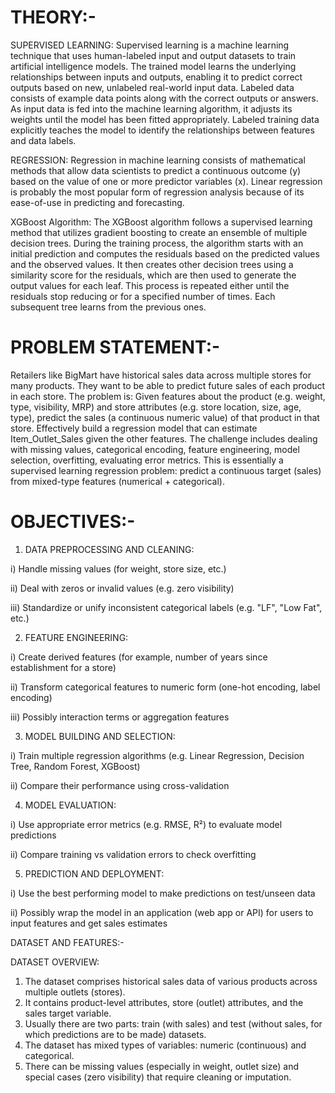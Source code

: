 # THEORY:-

SUPERVISED LEARNING: Supervised learning is a machine learning technique that uses human-labeled input and output datasets to train artificial intelligence models. The trained model learns the underlying relationships between inputs and outputs, enabling it to predict correct outputs based on new, unlabeled real-world input data.
Labeled data consists of example data points along with the correct outputs or answers. As input data is fed into the machine learning algorithm, it adjusts its weights until the model has been fitted appropriately. Labeled training data explicitly teaches the model to identify the relationships between features and data labels.  

REGRESSION: Regression in machine learning consists of mathematical methods that allow data scientists to predict a continuous outcome (y) based on the value of one or more predictor variables (x). Linear regression is probably the most popular form of regression analysis because of its ease-of-use in predicting and forecasting.

XGBoost Algorithm: The XGBoost algorithm follows a supervised learning method that utilizes gradient boosting to create an ensemble of multiple decision trees. During the training process, the algorithm starts with an initial prediction and computes the residuals based on the predicted values and the observed values. It then creates other decision trees using a similarity score for the residuals, which are then used to generate the output values for each leaf. This process is repeated either until the residuals stop reducing or for a specified number of times. Each subsequent tree learns from the previous ones.

# PROBLEM STATEMENT:-

Retailers like BigMart have historical sales data across multiple stores for many products. They want to be able to predict future sales of each product in each store. The problem is:
Given features about the product (e.g. weight, type, visibility, MRP) and store attributes (e.g. store location, size, age, type), predict the sales (a continuous numeric value) of that product in that store.
Effectively build a regression model that can estimate Item_Outlet_Sales given the other features.
The challenge includes dealing with missing values, categorical encoding, feature engineering, model selection, overfitting, evaluating error metrics.
This is essentially a supervised learning regression problem: predict a continuous target (sales) from mixed-type features (numerical + categorical).

# OBJECTIVES:-

1. DATA PREPROCESSING AND CLEANING:
   
i) Handle missing values (for weight, store size, etc.)

ii) Deal with zeros or invalid values (e.g. zero visibility)

iii) Standardize or unify inconsistent categorical labels (e.g. "LF", "Low Fat", etc.)

2. FEATURE ENGINEERING:
   
i) Create derived features (for example, number of years since establishment for a store)

ii) Transform categorical features to numeric form (one-hot encoding, label encoding)

iii) Possibly interaction terms or aggregation features

3. MODEL BUILDING AND SELECTION:
   
i) Train multiple regression algorithms (e.g. Linear Regression, Decision Tree, Random Forest, XGBoost)

ii) Compare their performance using cross-validation

4. MODEL EVALUATION:
   
i) Use appropriate error metrics (e.g. RMSE, R²) to evaluate model predictions

ii) Compare training vs validation errors to check overfitting

5. PREDICTION AND DEPLOYMENT:
   
i) Use the best performing model to make predictions on test/unseen data

ii) Possibly wrap the model in an application (web app or API) for users to input features and get sales estimates

DATASET AND FEATURES:-

DATASET OVERVIEW:

1) The dataset comprises historical sales data of various products across multiple outlets (stores).
2) It contains product-level attributes, store (outlet) attributes, and the sales target variable.
3) Usually there are two parts: train (with sales) and test (without sales, for which predictions are to be made) datasets.
4) The dataset has mixed types of variables: numeric (continuous) and categorical.
5) There can be missing values (especially in weight, outlet size) and special cases (zero visibility) that require cleaning or imputation.
